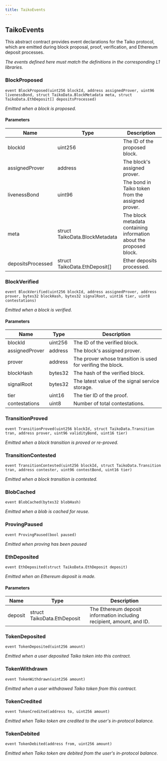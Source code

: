 ```yaml
---
title: TaikoEvents
---
```


## TaikoEvents

This abstract contract provides event declarations for the Taiko
protocol, which are emitted during block proposal, proof, verification, and
Ethereum deposit processes.

_The events defined here must match the definitions in the corresponding
L1 libraries._

### BlockProposed

```solidity
event BlockProposed(uint256 blockId, address assignedProver, uint96 livenessBond, struct TaikoData.BlockMetadata meta, struct TaikoData.EthDeposit[] depositsProcessed)
```

_Emitted when a block is proposed._

#### Parameters

| Name              | Type                           | Description                                                         |
| ----------------- | ------------------------------ | ------------------------------------------------------------------- |
| blockId           | uint256                        | The ID of the proposed block.                                       |
| assignedProver    | address                        | The block's assigned prover.                                        |
| livenessBond      | uint96                         | The bond in Taiko token from the assigned prover.                   |
| meta              | struct TaikoData.BlockMetadata | The block metadata containing information about the proposed block. |
| depositsProcessed | struct TaikoData.EthDeposit[]  | Ether deposits processed.                                           |

### BlockVerified

```solidity
event BlockVerified(uint256 blockId, address assignedProver, address prover, bytes32 blockHash, bytes32 signalRoot, uint16 tier, uint8 contestations)
```

_Emitted when a block is verified._

#### Parameters

| Name           | Type    | Description                                                 |
| -------------- | ------- | ----------------------------------------------------------- |
| blockId        | uint256 | The ID of the verified block.                               |
| assignedProver | address | The block's assigned prover.                                |
| prover         | address | The prover whose transition is used for verifing the block. |
| blockHash      | bytes32 | The hash of the verified block.                             |
| signalRoot     | bytes32 | The latest value of the signal service storage.             |
| tier           | uint16  | The tier ID of the proof.                                   |
| contestations  | uint8   | Number of total contestations.                              |

### TransitionProved

```solidity
event TransitionProved(uint256 blockId, struct TaikoData.Transition tran, address prover, uint96 validityBond, uint16 tier)
```

_Emitted when a block transition is proved or re-proved._

### TransitionContested

```solidity
event TransitionContested(uint256 blockId, struct TaikoData.Transition tran, address contester, uint96 contestBond, uint16 tier)
```

_Emitted when a block transition is contested._

### BlobCached

```solidity
event BlobCached(bytes32 blobHash)
```

_Emitted when a blob is cached for reuse._

### ProvingPaused

```solidity
event ProvingPaused(bool paused)
```

_Emitted when proving has been paused_

### EthDeposited

```solidity
event EthDeposited(struct TaikoData.EthDeposit deposit)
```

_Emitted when an Ethereum deposit is made._

#### Parameters

| Name    | Type                        | Description                                                           |
| ------- | --------------------------- | --------------------------------------------------------------------- |
| deposit | struct TaikoData.EthDeposit | The Ethereum deposit information including recipient, amount, and ID. |

### TokenDeposited

```solidity
event TokenDeposited(uint256 amount)
```

_Emitted when a user deposited Taiko token into this contract._

### TokenWithdrawn

```solidity
event TokenWithdrawn(uint256 amount)
```

_Emitted when a user withdrawed Taiko token from this contract._

### TokenCredited

```solidity
event TokenCredited(address to, uint256 amount)
```

_Emitted when Taiko token are credited to the user's in-protocol
balance._

### TokenDebited

```solidity
event TokenDebited(address from, uint256 amount)
```

_Emitted when Taiko token are debited from the user's in-protocol
balance._
